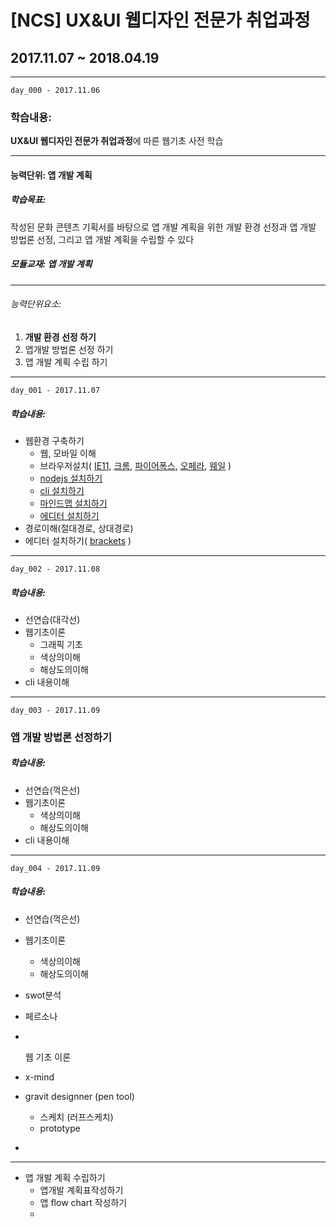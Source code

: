 # [NCS] UX&UI 웹디자인 전문가 취업과정
## 2017.11.07 ~ 2018.04.19
---
`day_000 - 2017.11.06`
### 학습내용: 
 **UX&UI 웹디자인 전문가 취업과정**에 따른
 웹기초 사전 학습

---

#### 능력단위: 앱 개발 계획
##### 학습목표: 
작성된 문화 콘텐츠 기획서를 바탕으로 앱 개발 계획을 위한 개발 환경 선정과 앱 개발 방법론 선정, 그리고 앱 개발 계획을 수립할 수 있다
##### 모듈교재: 앱 개발 계획
---
###### 능력단위요소:
1. **개발 환경 선정 하기**
2. 앱개발 방법론 선정 하기  
3. 앱 개발 계획 수립 하기
---

`day_001 - 2017.11.07`
##### 학습내용:
 - 웹환경 구축하기
   - 웹, 모바일 이해
   - 브라우저설치(
       [IE11](https://support.microsoft.com/ko-kr/help/17621/internet-explorer-downloads),
       [크롬](http://google.com/chrome),
       [파이어폭스](http://mozilla.com),
       [오페라](http://opera.com),
       [웨일](http://whale.naver.com/) )
   - [nodejs 설치하기](https://nodejs.org/ko/)
   - [cli 설치하기](https://git-scm.com/)
   - [마인드맵 설치하기](http://www.xmind.net/)
   - [에디터 설치하기](http://brackets.io/)
 - 경로이해(절대경로, 상대경로)
 - 에디터 설치하기( [brackets](http://brackets.io) )

---
`day_002 - 2017.11.08`
##### 학습내용:
- 선연습(대각선)
- 웹기초이론
    - 그래픽 기초
    - 색상의이해
    - 해상도의이해
- cli 내용이해

---
`day_003 - 2017.11.09`

### 앱 개발 방법론 선정하기

##### 학습내용:
- 선연습(꺽은선)
- 웹기초이론
    - 색상의이해
    - 해상도의이해
- cli 내용이해
---

`day_004 - 2017.11.09`

##### 학습내용:

- 선연습(꺽은선)
- 웹기초이론
  - 색상의이해
  - 해상도의이해

- swot분석

- 페르소나

- ​

  웹 기초 이론

- x-mind

- gravit designner (pen tool)

  - 스케치 (러프스케치)
  - prototype

- ​

---
- 앱 개발 계획 수립하기
  - 앱개발 계획표작성하기
  - 앱 flow chart 작성하기
  - ​